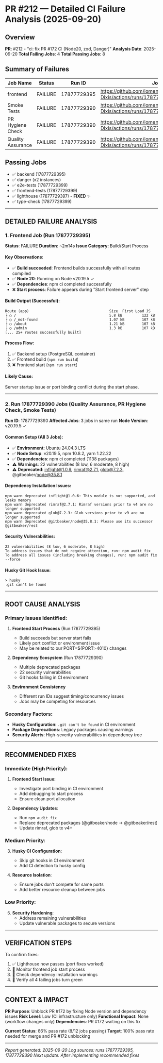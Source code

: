 # PR #212 — Detailed CI Failure Analysis (2025-09-20)

## Overview
**PR**: #212 - "ci: fix PR #172 CI (Node20, zod, Danger)"
**Analysis Date**: 2025-09-20
**Total Failing Jobs**: 4
**Total Passing Jobs**: 8

## Summary of Failures

| Job Name | Status | Run ID | Job URL |
|----------|--------|--------|---------|
| frontend | FAILURE | 17877729395 | https://github.com/lomendor/Project-Dixis/actions/runs/17877729395/job/50841474098 |
| Smoke Tests | FAILURE | 17877729390 | https://github.com/lomendor/Project-Dixis/actions/runs/17877729390/job/50841429611 |
| PR Hygiene Check | FAILURE | 17877729390 | https://github.com/lomendor/Project-Dixis/actions/runs/17877729390/job/50841429614 |
| Quality Assurance | FAILURE | 17877729390 | https://github.com/lomendor/Project-Dixis/actions/runs/17877729390/job/50841429613 |

## Passing Jobs
- ✅ backend (17877729395)
- ✅ danger (x2 instances)
- ✅ e2e-tests (17877729399)
- ✅ frontend-tests (17877729399)
- ✅ lighthouse (17877729397) - **FIXED** ✨
- ✅ type-check (17877729399)

---

## DETAILED FAILURE ANALYSIS

### 1. Frontend Job (Run 17877729395)
**Status**: FAILURE
**Duration**: ~2m14s
**Issue Category**: Build/Start Process

#### Key Observations:
- ✅ **Build succeeded**: Frontend builds successfully with all routes compiled
- ✅ **Node 20**: Running on Node v20.19.5 ✓
- ✅ **Dependencies**: npm ci completed successfully
- ❌ **Start process**: Failure appears during "Start frontend server" step

#### Build Output (Successful):
```
Route (app)                                     Size  First Load JS
├ ○ /                                           5.8 kB         122 kB
├ ○ /_not-found                                 1.07 kB        107 kB
├ ○ /about                                      1.21 kB        107 kB
├ ○ /admin                                      1.3 kB         107 kB
[... 25+ routes successfully built]
```

#### Process Flow:
1. ✅ Backend setup (PostgreSQL container)
2. ✅ Frontend build (`npm run build`)
3. ❌ Frontend start (`npm run start`)

#### Likely Cause:
Server startup issue or port binding conflict during the start phase.

---

### 2. Run 17877729390 Jobs (Quality Assurance, PR Hygiene Check, Smoke Tests)

**Run ID**: 17877729390
**Affected Jobs**: 3 jobs in same run
**Node Version**: v20.19.5 ✓

#### Common Setup (All 3 Jobs):
- ✅ **Environment**: Ubuntu 24.04.3 LTS
- ✅ **Node Setup**: v20.19.5, npm 10.8.2, yarn 1.22.22
- ✅ **Dependencies**: npm ci completed (1138 packages)
- ⚠️ **Warnings**: 22 vulnerabilities (8 low, 6 moderate, 8 high)
- ⚠️ **Deprecated**: inflight@1.0.6, rimraf@2.7.1, glob@7.2.3, @gitbeaker/node@35.8.1

#### Dependency Installation Issues:
```
npm warn deprecated inflight@1.0.6: This module is not supported, and leaks memory
npm warn deprecated rimraf@2.7.1: Rimraf versions prior to v4 are no longer supported
npm warn deprecated glob@7.2.3: Glob versions prior to v9 are no longer supported
npm warn deprecated @gitbeaker/node@35.8.1: Please use its successor @gitbeaker/rest
```

#### Security Vulnerabilities:
```
22 vulnerabilities (8 low, 6 moderate, 8 high)
To address issues that do not require attention, run: npm audit fix
To address all issues (including breaking changes), run: npm audit fix --force
```

#### Husky Git Hook Issue:
```
> husky
.git can't be found
```

---

## ROOT CAUSE ANALYSIS

### Primary Issues Identified:

1. **Frontend Start Process** (Run 17877729395)
   - Build succeeds but server start fails
   - Likely port conflict or environment issue
   - May be related to our PORT=${PORT:-4010} changes

2. **Dependency Ecosystem** (Run 17877729390)
   - Multiple deprecated packages
   - 22 security vulnerabilities
   - Git hooks failing in CI environment

3. **Environment Consistency**
   - Different run IDs suggest timing/concurrency issues
   - Jobs may be competing for resources

### Secondary Factors:

- **Husky Configuration**: `.git can't be found` in CI environment
- **Package Deprecations**: Legacy packages causing warnings
- **Security Alerts**: High-severity vulnerabilities in dependency tree

---

## RECOMMENDED FIXES

### Immediate (High Priority):
1. **Frontend Start Issue**:
   - Investigate port binding in CI environment
   - Add debugging to start process
   - Ensure clean port allocation

2. **Dependency Updates**:
   - Run `npm audit fix`
   - Replace deprecated packages (@gitbeaker/node → @gitbeaker/rest)
   - Update rimraf, glob to v4+

### Medium Priority:
3. **Husky CI Configuration**:
   - Skip git hooks in CI environment
   - Add CI detection to husky config

4. **Resource Isolation**:
   - Ensure jobs don't compete for same ports
   - Add better resource cleanup between jobs

### Low Priority:
5. **Security Hardening**:
   - Address remaining vulnerabilities
   - Update vulnerable packages to secure versions

---

## VERIFICATION STEPS

To confirm fixes:
1. ✅ Lighthouse now passes (port fixes worked)
2. 🔄 Monitor frontend job start process
3. 🔄 Check dependency installation warnings
4. 🔄 Verify all 4 failing jobs turn green

---

## CONTEXT & IMPACT

**PR Purpose**: Unblock PR #172 by fixing Node version and dependency issues
**Risk Level**: Low (CI infrastructure only)
**Functional Impact**: None (workflow changes only)
**Dependencies**: PR #172 waiting on this fix

**Current Status**: 66% pass rate (8/12 jobs passing)
**Target**: 100% pass rate needed for merge and PR #172 unblocking

---

*Report generated: 2025-09-20*
*Log sources: runs 17877729395, 17877729390*
*Next update: After implementing recommended fixes*